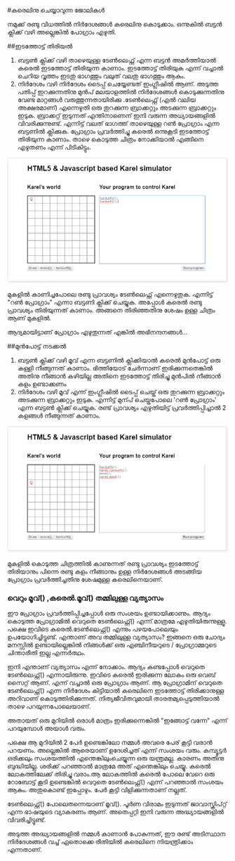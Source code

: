 #കരെലിനു ചെയ്യാവുന്ന ജോലികള്‍

നമുക്ക് രണ്ടു വിധത്തില്‍ നിര്‍ദേശങ്ങള്‍ കരെലിനു കൊടുക്കാം. ഒന്നുകില്‍ ബട്ടന്‍ ക്ലിക്ക് വഴി അല്ലെങ്കില്‍ പോഗ്രാം എഴുതി.

##ഇടത്തോട്ട് തിരിയല്‍
 1. ബട്ടണ്‍ ക്ലിക്ക് വഴി
 താഴെയുള്ള ടേണ്‍ലെഫ്റ്റ് എന്ന ബട്ടന്‍ അമര്‍ത്തിയാല്‍ കരെല്‍ ഇടത്തോട്ട് തിരിയുന്ന കാണാം. ഇടത്തോട്ട് തിരിയുക എന്ന് വച്ചാല്‍ ചെറിയ വൃത്തം ഇടതു ഭാഗത്തും വലുത് വലതു ഭാഗത്തും ആകും.
 2. നിര്‍ദേശം വഴി
നിര്‍ദേശം ടൈപ്പ് ചെയ്യേണ്ടത് ഇംഗ്ലീഷില്‍ ആണ്. അടുത്ത പതിപ്പ് ഇറക്കുന്നതിനു മുന്‍പ് മലയാളത്തില്‍ നിര്‍ദേശങ്ങള്‍ കൊടുക്കുന്നതിനു വേണ്ട മാറ്റങ്ങള്‍ വരുത്തുന്നതായിരിക്കു .ടേണ്‍ലെഫ്റ്റ് (എല്‍ വലിയ അക്ഷരമാണ്) എന്നെഴുതി ഒരു തുറക്കുന്ന ബ്രാക്കറ്റും അടക്കുന്ന ബ്രാക്കറ്റും ഇടുക. ബ്രാക്കറ്റ് ഇടുന്നത് എന്തിനാണെന് ഇനി വരുന്ന അധ്യായങ്ങളില്‍ വിവരിക്കുന്നുണ്ട്.  എന്നിട്ട് വലത് ഭാഗത്ത് താഴെയുള്ള റണ്‍ പ്രോഗ്രാം എന്ന ബട്ടണില്‍ ക്ലിക്കുക. പ്രോഗ്രാം പ്രവര്‍ത്തിച്ചു കരെല്‍ ഒന്നുകൂടി ഇടത്തോട്ട് തിരിയുന്ന കാണാം.
താഴെ കൊടുത്ത ചിത്രം നോക്കിയാല്‍ എങ്ങിനെ എഴുതണം എന്ന് പിടികിട്ടും.

![കരെല്‍ രണ്ടു പ്രാവശ്യം പ്രോഗ്രാംവഴി തിരിഞ്ഞതിനു ശേഷം](images/ch05/10/05-karelAfter2ProgramaticTurns.PNG)

മുകളില്‍ കാണിച്ചപോലെ രണ്ടു പ്രാവശ്യം ടേണ്‍ലെഫ്റ്റ് എന്നെഴുതുക. എന്നിട്ട് "റണ്‍ പ്രോഗ്രാം" എന്നാ ബട്ടണി ക്ലിക്ക് ചെയ്യുക. അപ്പോള്‍ കരെല്‍ രണ്ടു പ്രാവശ്യം തിരിയുന്നത് കാണാം. അങ്ങനെ തിരിഞ്ഞതിനു ശേഷം ഉള്ള ചിത്രം ആണ് മുകളില്‍.

ആദ്യമായിട്ടാണ് പ്രോഗ്രാം എഴുതുന്നത് എങ്കില്‍ അഭിനന്ദനങ്ങള്‍...

##മുന്‍പോട്ട് നടക്കല്‍
 1. ബട്ടണ്‍ ക്ലിക്ക് വഴി
മൂവ് എന്ന ബട്ടണില്‍ ക്ലിക്കിയാല്‍ കരെല്‍ മുന്‍പോട്ട് ഒരു കള്ളി നീങ്ങുന്നത് കാണാം. ഭിത്തിയോട് ചേര്‍ന്നാണ് ഇരിക്കുന്നതെങ്കില്‍ അതിനു നീങ്ങാന്‍ കഴിയില്ല അതിനെ ഇടത്തോട്ട് തിരിച്ചു മുന്‍പില്‍ നീങ്ങാന്‍ കളം ഉണ്ടാക്കണം
 2. നിര്‍ദേശം വഴി
മൂവ് എന്ന് ഇംഗ്ലീഷില്‍ ടൈപ്പ് ചെയ്ത് ഒരു തുറക്കുന്ന ബ്രാക്കറ്റും അടക്കുന്ന ബ്രാക്കറ്റും ഇടുക. എന്നിട്ട് മുന്പ് ചെയ്തപോലെ 'റണ്‍ പ്രോഗ്രാം' എന്ന ബട്ടണ്‍ ക്ലിക്ക് ചെയ്യുക. രണ്ട് പ്രാവശ്യം എഴുതിയിട്ട് പ്രവര്‍ത്തിപ്പിച്ചാല്‍ 2 കളങ്ങള്‍ നീങ്ങുന്നത് കാണാം.

![കരെല്‍ രണ്ടു പ്രാവശ്യം പ്രോഗ്രാംവഴി തിരിഞ്ഞതിനു ശേഷം 2 കളം നീങ്ങിയിരിക്കുന്നു](images/ch05/10/10-karelAfterProgramaticMove.PNG)

മുകളില്‍ കൊടുത്ത ചിത്രത്തില്‍ കാണുന്നത് രണ്ടു പ്രാവശ്യം ഇടത്തോട്ട് തിരിയാനും പിന്നെ രണ്ടു കളം നീങ്ങാനും ഉള്ള നിര്‍ദേശങ്ങള്‍ അടങ്ങിയ പ്രോഗ്രാം പ്രവര്‍ത്തിച്ചതിനു ശേഷമുള്ള കരെലിനെയാണ്.

### വെറും മൂവ്() ,കരെല്‍.മൂവ്() തമ്മിലുള്ള വ്യത്യാസം
ഈ പ്രോഗ്രാം പ്രവര്‍ത്തിപ്പിച്ചപ്പോള്‍ ഒരു സംശയം ഉണ്ടായിക്കാണും. ആദ്യം കൊടുത്ത പ്രോഗ്രാമില്‍ വെറുതെ ടേണ്‍ലെഫ്റ്റ്() എന്ന് മാത്രമേ എഴുതിയിരുന്നുള്ളൂ. പക്ഷെ ഇവിടെ കരെല്‍.ടേണ്‍ലെഫ്റ്റ്() എന്നും പഴയപോലെയും ഉപയോഗിച്ചിട്ടുണ്ട്. എന്താണ് അവ തമ്മിലുള്ള വ്യത്യാസം?
ഇങ്ങനെ ഒരു ചോദ്യം മനസ്സില്‍ ഉണ്ടായില്ലെങ്കില്‍ നിങ്ങള്‍ക്ക് ഒരു എഞ്ചിനീയറുടെ / പ്രോഗ്രാമ്മറുടെ ചിന്താരീതി ഇല്ല എന്നര്‍ത്ഥം.

ഇനി എന്താണ് വ്യത്യാസം എന്ന് നോക്കാം. ആദ്യം കണ്ടപ്പോള്‍ വെറുതെ ടേണ്‍ലെഫ്റ്റ്() എന്നായിരുന്നു. ഇവിടെ കരെല്‍ ഇരിക്കുന്ന ലോകം ഒരു വെബ്‌ സൈറ്റ് ആണ്. എന്ന് വച്ചാല്‍ ഒരു പ്രോഗ്രാം ആണ്. ആ പ്രോഗ്രാമിന് വെറുതെ ടേണ്‍ലെഫ്റ്റ്() എന്ന നിര്‍ദേശം കിട്ടിയാല്‍ കരെലിനെ ഇടത്തോട്ട് തിരിക്കാനുള്ള അറിവാണ് കൊടുത്തിരിക്കുന്നത്. നിത്യജീവിതവുമായി താരതമ്യപ്പെടുത്തിയാല്‍ താഴെ പറയുന്നപോലെയാണ്.

അതായത് ഒരു മുറിയില്‍ ഒരാള്‍ മാത്രം ഇരിക്കുന്നെങ്കില്‍ "ഇങ്ങോട്ട് വന്നേ" എന്ന് പറയുമ്പോള്‍ അയാള്‍ വരും.

പക്ഷെ ആ മുറിയില്‍ 2 പേര്‍ ഉണ്ടെങ്കിലോ നമ്മള്‍ അവരെ പേര് കൂട്ടി വരാന്‍ പറയണം. അല്ലെങ്കില്‍ ആരെയാണ് ഉദേശിച്ചത് എന്ന് സംശയം വരും. കമ്പ്യൂട്ടര്‍ ഒരിക്കലും സംശയത്തില്‍ എന്തെങ്കിലുംചെയ്യുന്ന ഒരു യന്ത്രമല്ല. കാരണം അതിനു ബുദ്ധിയില്ല. ശരിക്ക് പറഞ്ഞാല്‍ മാത്രമേ അത് എന്തെങ്കിലും ചെയ്യൂ.
കരെല്‍ ലോകത്തിലേക്ക് തിരിച്ചു വരാം.ആ ലോകത്തില്‍ കരെല്‍ പോലെ വേറെ ഒരു റോബോട്ട് കൂടി ഉണ്ടെങ്കില്‍ വെറുതെ ടേണ്‍ലെഫ്റ്റ്() എന്ന് പറഞ്ഞാല്‍ സംശയം ആകും. അതുകൊണ്ട് ഇപ്പോഴും. പേര്‍ കൂട്ടി വിളിക്കുന്നതാണ് നല്ലത്.

ടേണ്‍ലെഫ്റ്റ്() പോലെതന്നെയാണ് മൂവ്(). പൂര്‍ണ വിരാമം ഇടുന്നത് ജാവാസ്ക്രിപ്റ്റ് എന്ന ഭാഷയുടെ വ്യാകരണം ആണ്. അതെപ്പറ്റി ഇനി വരുന്ന അദ്ധ്യായങ്ങളില്‍ വിവരിച്ചിട്ടുണ്ട്.
 
അടുത്ത അദ്ധ്യായങ്ങളില്‍ നമ്മള്‍ കാണാന്‍ പോകുന്നത്, ഈ രണ്ട് അടിസ്ഥാന നിര്‍ദേശങ്ങള്‍ വച്ച് ഏതൊക്കെ രീതിയില്‍ കരെലിനെ നിയന്ത്രിക്കാം എന്നതാണ്.
